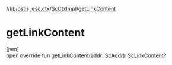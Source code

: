 //[lib](../../../index.md)/[ostis.jesc.ctx](../index.md)/[ScCtxImpl](index.md)/[getLinkContent](get-link-content.md)

# getLinkContent

[jvm]\
open override fun [getLinkContent](get-link-content.md)(addr: [ScAddr](../../ostis.jesc.client.model.addr/-sc-addr/index.md)): [ScLinkContent](../../ostis.jesc.ctx.etc/-sc-link-content/index.md)?
